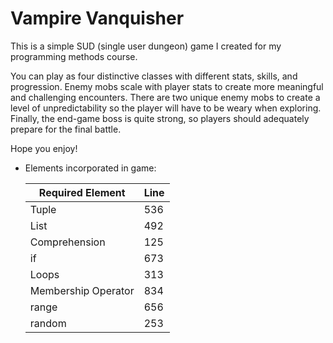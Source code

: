 # Vampire Vanquisher

This is a simple SUD (single user dungeon) game I created for my programming methods course.

You can play as four distinctive classes with different stats, skills, and progression.
Enemy mobs scale with player stats to create more meaningful and challenging encounters.
There are two unique enemy mobs to create a level of unpredictability so the player will have to be weary when exploring.
Finally, the end-game boss is quite strong, so players should adequately prepare for the final battle.

Hope you enjoy!


* Elements incorporated in game:

  <table>
    <thead>
      <tr>
        <th>Required Element</th>
        <th>Line</th>
      </tr>
    </thead>
    <tbody>
        <tr>
            <td>Tuple</td>
            <td>536</td>
        </tr>
        <tr>
            <td>List</td>
            <td>492</td>
        </tr>
          <tr>
            <td>Comprehension</td>
            <td>125</td>
        </tr>
          <tr>
            <td>if</td>
            <td>673</td>
        </tr>
          <tr>
            <td>Loops</td>
            <td>313</td>
        </tr>
          <tr>
            <td>Membership Operator</td>
            <td>834</td>
        </tr>
            <tr>
            <td>range</td>
            <td>656</td>
        </tr>
              <tr>
            <td>random</td>
            <td>253</td>
        </tr>
    </tbody>
  </table>
